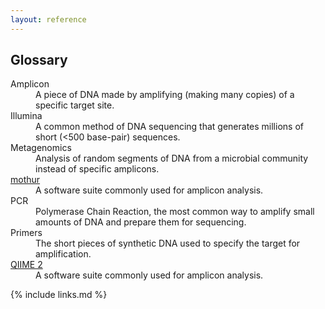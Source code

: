 ```yaml
---
layout: reference
---
```


## Glossary

<dl>
  <dt>Amplicon</dt>
  <dd>A piece of DNA made by amplifying (making many copies) of a specific target site.</dd>
  <dt>Illumina</dt>
  <dd>A common method of DNA sequencing that generates millions of short (<500 base-pair) sequences.</dd>
  <dt>Metagenomics</dt>
  <dd>Analysis of random segments of DNA from a microbial community instead of specific amplicons.</dd>
  <dt><a href="https://mothur.org/">mothur</a></dt>
  <dd>A software suite commonly used for amplicon analysis.</dd>
  <dt>PCR</dt>
  <dd>Polymerase Chain Reaction, the most common way to amplify small amounts of DNA and prepare them for sequencing.</dd>
  <dt>Primers</dt>
  <dd>The short pieces of synthetic DNA used to specify the target for amplification.</dd>
  <dt><a href="https://qiime2.org/">QIIME 2</a></dt>
  <dd>A software suite commonly used for amplicon analysis.</dd>

</dl>

{% include links.md %}
